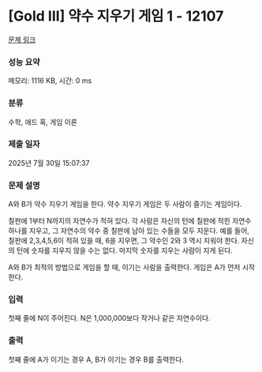 # [Gold III] 약수 지우기 게임 1 - 12107 

[문제 링크](https://www.acmicpc.net/problem/12107) 

### 성능 요약

메모리: 1116 KB, 시간: 0 ms

### 분류

수학, 애드 혹, 게임 이론

### 제출 일자

2025년 7월 30일 15:07:37

### 문제 설명

<p>A와 B가 약수 지우기 게임을 한다. 약수 지우기 게임은 두 사람이 즐기는 게임이다.</p>

<p>칠판에 1부터 N까지의 자연수가 적혀 있다. 각 사람은 자신의 턴에 칠판에 적힌 자연수 하나를 지우고, 그 자연수의 약수 중 칠판에 남아 있는 수들을 모두 지운다. 예를 들어, 칠판에 2,3,4,5,6이 적혀 있을 때, 6을 지우면, 그 약수인 2와 3 역시 지워야 한다. 자신의 턴에 숫자를 지우지 않을 수는 없다. 마지막 숫자를 지우는 사람이 지게 된다.</p>

<p>A와 B가 최적의 방법으로 게임을 할 때, 이기는 사람을 출력한다. 게임은 A가 먼저 시작한다.</p>

### 입력 

 <p>첫째 줄에 N이 주어진다. N은 1,000,000보다 작거나 같은 자연수이다.</p>

### 출력 

 <p>첫째 줄에 A가 이기는 경우 A, B가 이기는 경우 B를 출력한다.</p>

